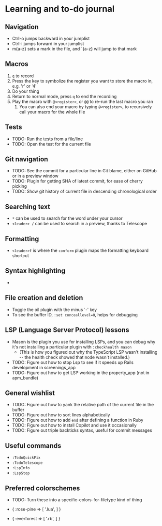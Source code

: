 # Learning and to-do journal

## Navigation

- Ctrl-o jumps backward in your jumplist
- Ctrl-i jumps forward in your jumplist
- m{a-z} sets a mark in the file, and `{a-z} will jump to that mark

## Macros

1. `q` to record
1. Press the key to symbolize the register you want to store the macro in, e.g.
   'r' or '4'
1. Do your thing
1. Return to normal mode, press `q` to end the recording
1. Play the macro with `@<register>`, or `@@` to re-run the last macro you ran
    1. You can also end your macro by typing `@<register>`, to recursively call
       your macro for the whole file

## Tests

- TODO: Run the tests from a file/line
- TODO: Open the test for the current file

## Git navigation

- TODO: See the commit for a particular line in Git blame, either on GitHub or
in a preview window
- TODO: Plugin for getting SHA of latest commit, for ease of cherry picking
- TODO: Show git history of current file in descending chronological order

## Searching text

- `*` can be used to search for the word under your cursor
- `<leader> /` can be used to search in a preview, thanks to Telescope

## Formatting

- `<leader>f` is where the `conform` plugin maps the formatting keyboard
shortcut

## Syntax highlighting

-

## File creation and deletion

- Toggle the oil plugin with the minus '-' key
- To see the buffer ID, `:set conceallevel=0`, helps for debugging

## LSP (Language Server Protocol) lessons

- Mason is the plugin you use for installing LSPs, and you can debug why it's
not installing a particular plugin with `:checkhealth mason`
  - (This is how you figured out why the TypeScript LSP wasn't installing --
  the health check showed that node wasn't installed.)
- TODO: Figure out how to stop Lsp to see if it speeds up Rails development in
screenings_app
- TODO: Figure out how to get LSP working in the property_app (not in
apm_bundle)

## General wishlist

- TODO: Figure out how to yank the relative path of the
current file in the buffer
- TODO: Figure out how to sort lines alphabetically
- TODO: Figure out how to add `end` after defining a function in Ruby
- TODO: Figure out how to install Copilot and use it occasionally
- TODO: Figure out triple backticks syntax, useful for commit messages

## Useful commands

- `:TodoQuickFix`
- `:TodoTelescope`
- `:LspInfo`
- `:LspStop`

## Preferred colorschemes

- TODO: Turn these into a specific-colors-for-filetype kind of thing

- { :rose-pine => [
      '.lua',
    ]
  }
- { :everforest => [
      '.rb',
    ]
  }
